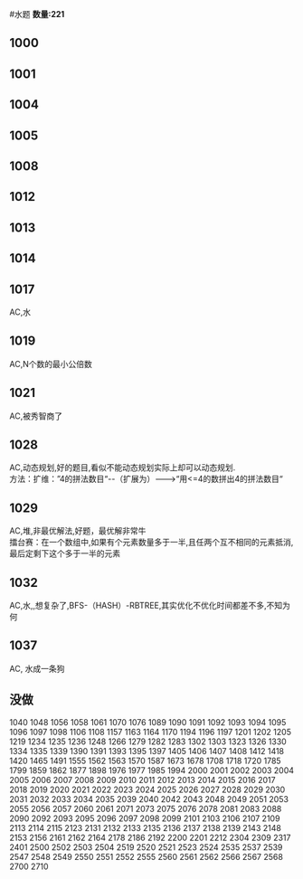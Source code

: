 #水题
**数量:221**

## 1000

## 1001

## 1004

## 1005

## 1008

## 1012

## 1013

## 1014

## 1017
AC,水

## 1019
AC,N个数的最小公倍数

## 1021
AC,被秀智商了

## 1028
AC,动态规划,好的题目,看似不能动态规划实际上却可以动态规划.</br>
方法：扩维：”4的拼法数目“--（扩展为）--->“用<=4的数拼出4的拼法数目“

## 1029
AC,堆,非最优解法,好题，最优解非常牛</br>
擂台赛：在一个数组中,如果有个元素数量多于一半,且任两个互不相同的元素抵消,最后定剩下这个多于一半的元素

## 1032
AC,水,,想复杂了,BFS-（HASH）-RBTREE,其实优化不优化时间都差不多,不知为何

## 1037
AC, 水成一条狗

## 没做
1040
1048
1056
1058
1061
1070
1076
1089
1090
1091
1092
1093
1094
1095
1096
1097
1098
1106
1108
1157
1163
1164
1170
1194
1196
1197
1201
1202
1205
1219
1234
1235
1236
1248
1266
1279
1282
1283
1302
1303
1323
1326
1330
1334
1335
1339
1390
1391
1393
1395
1397
1405
1406
1407
1408
1412
1418
1420
1465
1491
1555
1562
1563
1570
1587
1673
1678
1708
1718
1720
1785
1799
1859
1862
1877
1898
1976
1977
1985
1994
2000
2001
2002
2003
2004
2005
2006
2007
2008
2009
2010
2011
2012
2013
2014
2015
2016
2017
2018
2019
2020
2021
2022
2023
2024
2025
2026
2027
2028
2029
2030
2031
2032
2033
2034
2035
2039
2040
2042
2043
2048
2049
2051
2053
2055
2056
2057
2060
2061
2071
2073
2075
2076
2078
2081
2083
2088
2090
2092
2093
2095
2096
2097
2098
2099
2101
2103
2106
2107
2109
2113
2114
2115
2123
2131
2132
2133
2135
2136
2137
2138
2139
2143
2148
2153
2156
2161
2162
2164
2178
2186
2192
2200
2201
2212
2304
2309
2317
2401
2500
2502
2503
2504
2519
2520
2521
2523
2524
2535
2537
2539
2547
2548
2549
2550
2551
2552
2555
2560
2561
2562
2566
2567
2568
2700
2710
